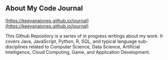 ## About My Code Journal

[https://keeyanajones.github.io/journal](https://keeyanajones.github.io/journal)

This Github Repository is a series of in progress writings about my work. It covers Java, JavaScript, Python, R, SQL, and typical language sub-disciplines related to Computer Science, Data Science, Artificial Intelligence, Cloud Computing, Game, and Application Development.

